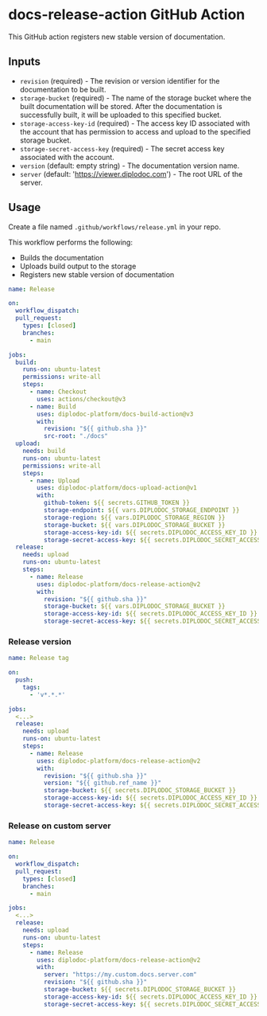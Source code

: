 # docs-release-action GitHub Action

This GitHub action registers new stable version of documentation.

## Inputs

- `revision` (required) - The revision or version identifier for the documentation to be built.
- `storage-bucket` (required) - The name of the storage bucket where the built documentation will be stored. After the documentation is successfully built, it will be uploaded to this specified bucket.
- `storage-access-key-id` (required) - The access key ID associated with the account that has permission to access and upload to the specified storage bucket.
- `storage-secret-access-key` (required) - The secret access key associated with the account.
- `version` (default: empty string) - The documentation version name.
- `server` (default: 'https://viewer.diplodoc.com') - The root URL of the server.

## Usage

Create a file named `.github/workflows/release.yml` in your repo.

This workflow performs the following:
- Builds the documentation
- Uploads build output to the storage
- Registers new stable version of documentation

```yaml
name: Release

on:
  workflow_dispatch:
  pull_request:
    types: [closed]
    branches:
      - main

jobs:
  build:
    runs-on: ubuntu-latest
    permissions: write-all
    steps:
      - name: Checkout
        uses: actions/checkout@v3
      - name: Build
        uses: diplodoc-platform/docs-build-action@v3
        with:
          revision: "${{ github.sha }}"
          src-root: "./docs"
  upload:
    needs: build
    runs-on: ubuntu-latest
    permissions: write-all
    steps:
      - name: Upload
        uses: diplodoc-platform/docs-upload-action@v1
        with:
          github-token: ${{ secrets.GITHUB_TOKEN }}
          storage-endpoint: ${{ vars.DIPLODOC_STORAGE_ENDPOINT }}
          storage-region: ${{ vars.DIPLODOC_STORAGE_REGION }}
          storage-bucket: ${{ vars.DIPLODOC_STORAGE_BUCKET }}
          storage-access-key-id: ${{ secrets.DIPLODOC_ACCESS_KEY_ID }}
          storage-secret-access-key: ${{ secrets.DIPLODOC_SECRET_ACCESS_KEY }}
  release:
    needs: upload
    runs-on: ubuntu-latest
    steps:
      - name: Release
        uses: diplodoc-platform/docs-release-action@v2
        with:
          revision: "${{ github.sha }}"
          storage-bucket: ${{ vars.DIPLODOC_STORAGE_BUCKET }}
          storage-access-key-id: ${{ secrets.DIPLODOC_ACCESS_KEY_ID }}
          storage-secret-access-key: ${{ secrets.DIPLODOC_SECRET_ACCESS_KEY }}
```

### Release version

```yaml
name: Release tag

on:
  push:
    tags:
      - 'v*.*.*'

jobs:
  <...>
  release:
    needs: upload
    runs-on: ubuntu-latest
    steps:
      - name: Release
        uses: diplodoc-platform/docs-release-action@v2
        with:
          revision: "${{ github.sha }}"
          version: "${{ github.ref_name }}"
          storage-bucket: ${{ secrets.DIPLODOC_STORAGE_BUCKET }}
          storage-access-key-id: ${{ secrets.DIPLODOC_ACCESS_KEY_ID }}
          storage-secret-access-key: ${{ secrets.DIPLODOC_SECRET_ACCESS_KEY }}
```

### Release on custom server

```yaml
name: Release

on:
  workflow_dispatch:
  pull_request:
    types: [closed]
    branches:
      - main

jobs:
  <...>
  release:
    needs: upload
    runs-on: ubuntu-latest
    steps:
      - name: Release
        uses: diplodoc-platform/docs-release-action@v2
        with:
          server: "https://my.custom.docs.server.com"
          revision: "${{ github.sha }}"
          storage-bucket: ${{ secrets.DIPLODOC_STORAGE_BUCKET }}
          storage-access-key-id: ${{ secrets.DIPLODOC_ACCESS_KEY_ID }}
          storage-secret-access-key: ${{ secrets.DIPLODOC_SECRET_ACCESS_KEY }}
```